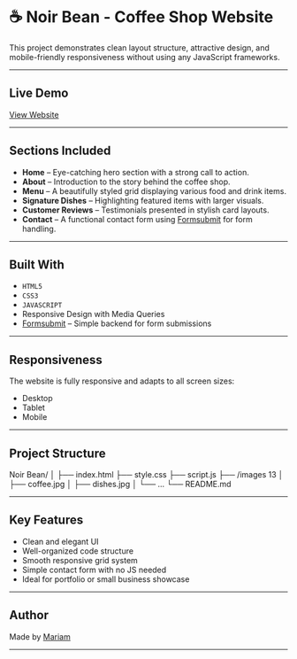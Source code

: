 # ☕ Noir Bean - Coffee Shop Website

This project demonstrates clean layout structure, attractive design, and mobile-friendly responsiveness without using any JavaScript frameworks.

---

## Live Demo

[View Website](https://mariam149-abdo.github.io/Noir-Bean/)

---

## Sections Included

- **Home** – Eye-catching hero section with a strong call to action.
- **About** – Introduction to the story behind the coffee shop.
- **Menu** – A beautifully styled grid displaying various food and drink items.
- **Signature Dishes** – Highlighting featured items with larger visuals.
- **Customer Reviews** – Testimonials presented in stylish card layouts.
- **Contact** – A functional contact form using [Formsubmit](https://formsubmit.co/) for form handling.

---

## Built With

- `HTML5`
- `CSS3`
- `JAVASCRIPT`
- Responsive Design with Media Queries
- [Formsubmit](https://formsubmit.co/) – Simple backend for form submissions

---

## Responsiveness

The website is fully responsive and adapts to all screen sizes:

- Desktop
- Tablet
- Mobile

---

## Project Structure

Noir Bean/
│
├── index.html
├── style.css
├── script.js
├── /images 13
│ ├── coffee.jpg
│ ├── dishes.jpg
│ └── ...
└── README.md

---

## Key Features

- Clean and elegant UI
- Well-organized code structure
- Smooth responsive grid system
- Simple contact form with no JS needed
- Ideal for portfolio or small business showcase

---

## Author

Made by [Mariam](https://github.com/mariam149-abdo)

---
